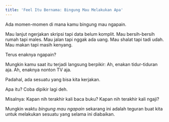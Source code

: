 ```yaml
---
title: 'Feel Itu Bernama: Bingung Mau Melakukan Apa'
---
```


Ada momen-momen di mana kamu bingung mau ngapain.

Mau lanjut ngerjakan skripsi tapi data belum komplit. Mau bersih-bersih rumah tapi males. Mau jalan tapi nggak ada uang. Mau shalat tapi tadi udah. Mau makan tapi masih kenyang.

Terus enaknya ngapain?

Mungkin kamu saat itu terjadi langsung berpikir: Ah, enakan tidur-tiduran aja. Ah, enaknya nonton TV aja.

Padahal, ada sesuatu yang bisa kita kerjakan.

Apa itu? Coba dipikir lagi deh.

Misalnya: Kapan nih terakhir kali baca buku? Kapan nih terakhir kali ngaji?

Mungkin waktu _bingung mau ngapain_ sekarang ini adalah teguran buat kita untuk melakukan sesuatu yang selama ini diabaikan.